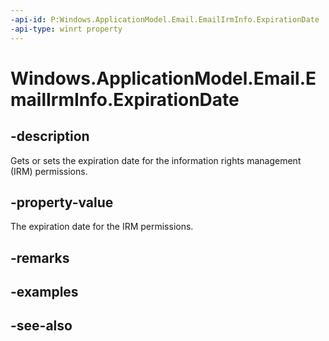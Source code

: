----api-id: P:Windows.ApplicationModel.Email.EmailIrmInfo.ExpirationDate
-api-type: winrt property
---<!-- Property syntaxpublic Windows.Foundation.DateTime ExpirationDate { get;  set; }--># Windows.ApplicationModel.Email.EmailIrmInfo.ExpirationDate## -descriptionGets or sets the expiration date for the information rights management (IRM) permissions.## -property-valueThe expiration date for the IRM permissions.## -remarks## -examples## -see-also